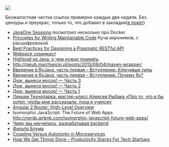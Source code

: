 ![](/content/images/2015/11/pocket-logo-icon.png)

Безжалостная чистка ссылок примерно каждые две недели. Без цензуры и преукрас, только то, что добавил в закладки([в покет](https://getpocket.com))

* [JavaOne Sessions](https://www.reddit.com/r/java/comments/3requx/javaone_2015_sessions/)
посмотрел несколько про Docker 
* [Principles for Writing Maintainable Code](http://customgears.net/blog/principles-for-writing-maintainable-code/) Куча акронимов, с расшифровокой
* [Best Practices for Designing a Pragmatic RESTful API](http://www.vinaysahni.com/best-practices-for-a-pragmatic-restful-api)
* [Webpack скринкаст](http://learn.javascript.ru/webpack-screencast)
* [Highload на Java: о чем нужно помнить](http://habrahabr.ru/post/270059/)
* http://jakub.marchwicki.pl/posts/2015/06/04/maven-wrapper/
* [Введение в RxJava, часть первая – Вступление: Ключевые типы](http://habrahabr.ru/post/270023/)
* [Введение в RxJava, часть первая – Вступление: Почему Rx?](http://habrahabr.ru/post/269417/)
* [Дюк, вынеси мусор! — Часть 3](http://habrahabr.ru/post/269863/)
* [Дюк, вынеси мусор! — Часть 2](http://habrahabr.ru/post/269707/)
* [Дюк, вынеси мусор! — Часть 1](http://habrahabr.ru/post/269621/)
* [Лекции Технопарка: мастер-класс Алексея Рыбака «Про то, что я бы хотел, чтобы мне рассказали, пока я учился»](http://habrahabr.ru/post/269687/)
* [Angular 2 Router: High-Level Overview](http://yakovfain.com/2015/11/02/angular-2-router-high-level-overview/)
* Isomorphic JavaScript: The Future of Web Apps http://nerds.airbnb.com/isomorphic-javascript-future-web-apps/
* [Чему мы научились, разрабатывая backend](http://m.habrahabr.ru/company/parallels/blog/269927/)
* [Фильтр Блума](http://habrahabr.ru/post/112069/)
* [
Coupling Versus Autonomy in Microservices
](https://www.voxxed.com/blog/2015/04/coupling-versus-autonomy-in-microservices/)
* [
How We Get Things Done – Productivity Stacks For Tech Startups
](https://www.voxxed.com/blog/2015/09/how-we-get-things-done-productivity-stacks-for-tech-startups/)

